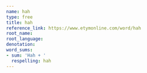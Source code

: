 ```yaml
---
name: hah
type: free
title: hah
reference_link: https://www.etymonline.com/word/hah
root_name: 
root_language: 
denotation: 
word_sums:
- sum: 'Hah + '
  respelling: hah
---
```

